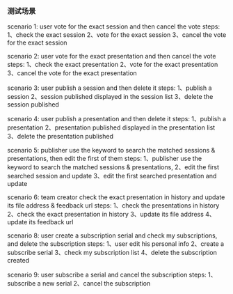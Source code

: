 
### 测试场景
scenario 1: user vote for the exact session and then cancel the vote
steps:
    1、check the exact session
    2、vote for the exact session
    3、cancel the vote for the exact session

scenario 2: user vote for the exact presentation and then cancel the vote
steps:
    1、check the exact presentation
    2、vote for the exact presentation
    3、cancel the vote for the exact presentation

scenario 3: user publish a session and then delete it
steps:
    1、publish a session
    2、session published displayed in the session list
    3、delete the session published

scenario 4: user publish a presentation and then delete it
steps:
    1、publish a presentation
    2、presentation published displayed in the presentation list
    3、delete the presentation published
    
scenario 5: publisher use the keyword to search the matched sessions & presentations, then edit the first of them
steps:
    1、publisher use the keyword to search the matched sessions & presentations,
    2、edit the first searched session and update 
    3、edit the first searched presentation and update 
     
scenario 6: team creator check the exact presentation in history and update its file address & feedback url
steps:
    1、check the presentations in history 
    2、check the exact presentation in history
    3、update its file address
    4、update its feedback url   
    
scenario 8: user create a subscription serial and check my subscriptions, and delete the subscription
steps: 
    1、user edit his personal info
    2、create a subscribe serial
    3、check my subscription list
    4、delete the subscription created
   
scenario 9: user subscribe a serial and cancel the subscription
steps: 
    1、subscribe a new serial
    2、cancel the subscription